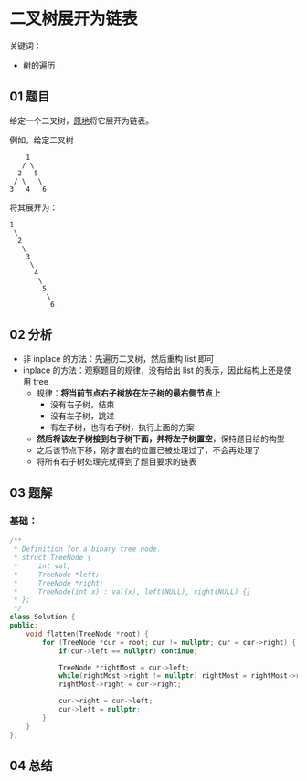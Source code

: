 # 二叉树展开为链表
关键词：

- 树的遍历

## 01 题目

给定一个二叉树，[原地](https://baike.baidu.com/item/%E5%8E%9F%E5%9C%B0%E7%AE%97%E6%B3%95/8010757)将它展开为链表。

例如，给定二叉树

```
    1
   / \
  2   5
 / \   \
3   4   6
```

将其展开为：

```
1
 \
  2
   \
    3
     \
      4
       \
        5
         \
          6
```

## 02 分析

- 非 inplace 的方法：先遍历二叉树，然后重构 list 即可
- inplace 的方法：观察题目的规律，没有给出 list 的表示，因此结构上还是使用 tree
  - 规律：**将当前节点右子树放在左子树的最右侧节点上**
    - 没有右子树，结束
    - 没有左子树，跳过
    - 有左子树，也有右子树，执行上面的方案
  - **然后将该左子树接到右子树下面，并将左子树置空**，保持题目给的构型
  - 之后该节点下移，刚才置右的位置已被处理过了，不会再处理了
  - 将所有右子树处理完就得到了题目要求的链表

## 03 题解

### 基础：

```c++
/**
 * Definition for a binary tree node.
 * struct TreeNode {
 *     int val;
 *     TreeNode *left;
 *     TreeNode *right;
 *     TreeNode(int x) : val(x), left(NULL), right(NULL) {}
 * };
 */
class Solution {
public:
    void flatten(TreeNode *root) {
        for (TreeNode *cur = root; cur != nullptr; cur = cur->right) {
            if(cur->left == nullptr) continue;

            TreeNode *rightMost = cur->left;
            while(rightMost->right != nullptr) rightMost = rightMost->right;
            rightMost->right = cur->right;

            cur->right = cur->left;
            cur->left = nullptr;
        }
    }
};
```

## 04 总结

